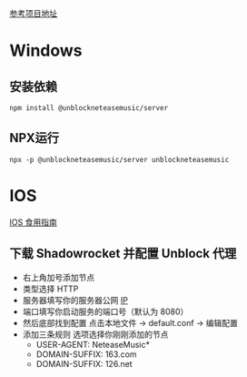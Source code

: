 [参考项目地址](https://github.com/UnblockNeteaseMusic)
# Windows

## 安装依赖
```
npm install @unblockneteasemusic/server
```
## NPX运行
```
npx -p @unblockneteasemusic/server unblockneteasemusic
```

# IOS

[IOS 食用指南](https://github.com/nondanee/UnblockNeteaseMusic/issues/65)

## 下载 Shadowrocket 并配置 Unblock 代理

- 右上角加号添加节点
- 类型选择 HTTP
- 服务器填写你的服务器公网 [IP](https://ip.cn/)
- 端口填写你启动服务的端口号（默认为 8080）
- 然后底部找到配置 点击本地文件 -> default.conf -> 编辑配置
- 添加三条规则 选项选择你刚刚添加的节点 
    - USER-AGENT: NeteaseMusic*
    - DOMAIN-SUFFIX: 163.com
    - DOMAIN-SUFFIX: 126.net
